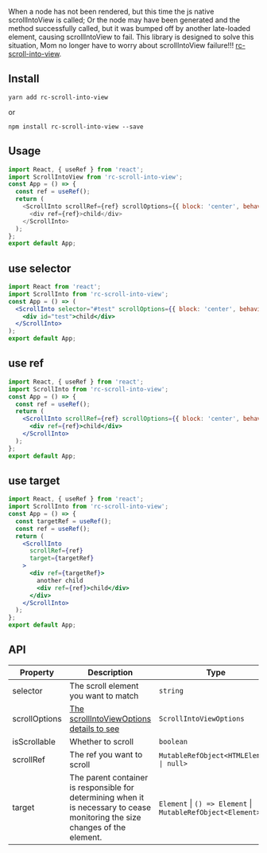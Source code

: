 
When a node has not been rendered, but this time the js native scrollIntoView is called; Or the node may have been generated and the method successfully called, but it was bumped off by another late-loaded element, causing scrollIntoView to fail. This library is designed to solve this situation, Mom no longer have to worry about scrollIntoView failure!!! [rc-scroll-into-view](https://github.com/972716557/rc-scroll-into-view).

## Install

`yarn add rc-scroll-into-view`

or

`npm install rc-scroll-into-view --save`

## Usage

```js
import React, { useRef } from 'react';
import ScrollIntoView from 'rc-scroll-into-view';
const App = () => {
  const ref = useRef();
  return (
    <ScrollInto scrollRef={ref} scrollOptions={{ block: 'center', behavior: 'smooth' }}>
      <div ref={ref}>child</div>
    </ScrollInto>
  );
};
export default App;
```

## use selector

```jsx
import React from 'react';
import ScrollInto from 'rc-scroll-into-view';
const App = () => (
  <ScrollInto selector="#test" scrollOptions={{ block: 'center', behavior: 'smooth' }}>
    <div id="test">child</div>
  </ScrollInto>
);
export default App;
```

## use ref

```jsx
import React, { useRef } from 'react';
import ScrollInto from 'rc-scroll-into-view';
const App = () => {
  const ref = useRef();
  return (
    <ScrollInto scrollRef={ref} scrollOptions={{ block: 'center', behavior: 'smooth' }}>
      <div ref={ref}>child</div>
    </ScrollInto>
  );
};
export default App;
```

## use target

```jsx
import React, { useRef } from 'react';
import ScrollInto from 'rc-scroll-into-view';
const App = () => {
  const targetRef = useRef();
  const ref = useRef();
  return (
    <ScrollInto
      scrollRef={ref}
      target={targetRef}
    >
      <div ref={targetRef}>
        another child
        <div ref={ref}>child</div>
      </div>
    </ScrollInto>
  );
};
export default App;
```

## API

| Property | Description | Type | Default |  Version |
| --- | --- | --- | --- |  --- |
| selector | The scroll element you want to match | `string` | -- | 1.0.0 |
| scrollOptions | [The scrollIntoViewOptions details to see](https://developer.mozilla.org/en-US/docs/Web/API/Element/scrollIntoView)   | `ScrollIntoViewOptions` | -- | 1.0.0 |
| isScrollable | Whether to scroll | `boolean` |  -- | 1.0.0 |
| scrollRef | The ref you want to scroll | `MutableRefObject<HTMLElement \| null>` | -- | 1.0.0 |
| target | The parent container is responsible for determining when it is necessary to cease monitoring the size changes of the element. | `Element` \| `() => Element` \| `MutableRefObject<Element>` | `document` | 1.0.0 |

